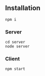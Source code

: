 ## **Installation**
```
npm i 
```
### Server
```
cd server
node server 
```
### Client
```
npm start
```
